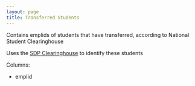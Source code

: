 ```yaml
---
layout: page
title: Transferred Students
---
```


Contains emplids of students that have transferred, according to National Student Clearinghouse

Uses the [SDP Clearinghouse](https://github.umn.edu/sdp/clearinghouse/) to identify these students

Columns:
- emplid

